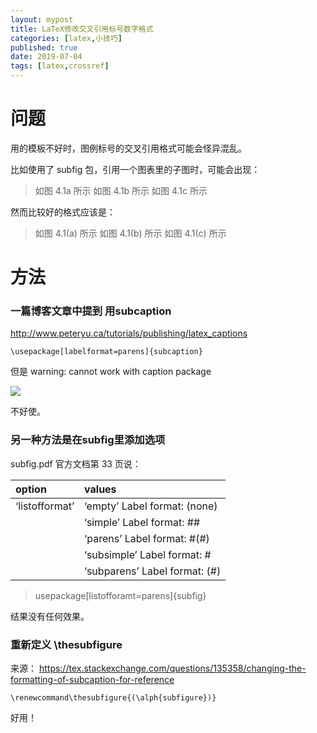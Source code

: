 ```yaml
---
layout: mypost
title: LaTeX修改交叉引用标号数字格式
categories: [latex,小技巧]
published: true
date: 2019-07-04
tags: [latex,crossref]
---
```


# 问题

用的模板不好时，图例标号的交叉引用格式可能会怪异混乱。

比如使用了 subfig 包，引用一个图表里的子图时，可能会出现：

> 如图 4.1a 所示
> 如图 4.1b 所示
> 如图 4.1c 所示

然而比较好的格式应该是：

> 如图 4.1(a) 所示
> 如图 4.1(b) 所示
> 如图 4.1(c) 所示


# 方法

### 一篇博客文章中提到 用subcaption 

http://www.peteryu.ca/tutorials/publishing/latex_captions

    \usepackage[labelformat=parens]{subcaption}

但是 warning: cannot work with caption package

![](subcaption.png)

不好使。

### 另一种方法是在subfig里添加选项


subfig.pdf 官方文档第 33 页说：

| option | values |
| :-- | :-- |
| ‘listofformat’ | ‘empty’ Label format: (none)   |
|                | ‘simple’ Label format: ##   |
|                | ‘parens’ Label format: #(#)   |
|                | ‘subsimple’ Label format: #   |
|                | ‘subparens’ Label format: (#)   |


> usepackage[listofforamt=parens]{subfig}

结果没有任何效果。


### 重新定义 \thesubfigure

来源： https://tex.stackexchange.com/questions/135358/changing-the-formatting-of-subcaption-for-reference

    \renewcommand\thesubfigure{(\alph{subfigure})}

好用！

